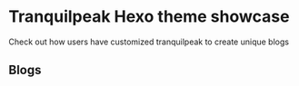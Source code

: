 # Tranquilpeak Hexo theme showcase

Check out how users have customized tranquilpeak to create unique blogs 

## Blogs ##

